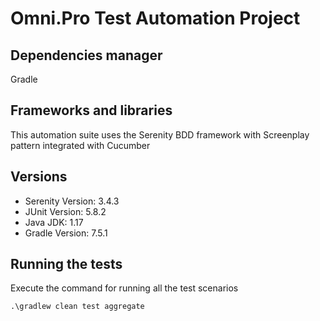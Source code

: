 # Omni.Pro Test Automation Project

## Dependencies manager

Gradle

## Frameworks and libraries
This automation suite uses the Serenity BDD framework with Screenplay pattern integrated with Cucumber

## Versions
* Serenity Version: 3.4.3
* JUnit Version: 5.8.2
* Java JDK: 1.17
* Gradle Version: 7.5.1

## Running the tests
Execute the command for running all the test scenarios
```shell
.\gradlew clean test aggregate
```
